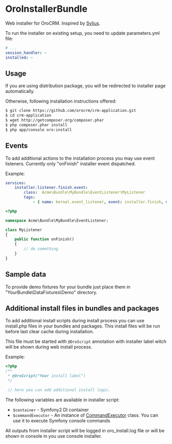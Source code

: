 OroInstallerBundle
==================

Web installer for OroCRM. Inspired by [Sylius](https://github.com/Sylius/SyliusInstallerBundle).

To run the installer on existing setup, you need to update parameters.yml file:
``` yaml
# ...
session_handler: ~
installed: ~
```

## Usage ##
If you are using distribution package, you will be redirected to installer page automatically.

Otherwise, following installation instructions offered:
``` bash
$ git clone https://github.com/orocrm/crm-application.git
$ cd crm-application
$ wget http://getcomposer.org/composer.phar
$ php composer.phar install
$ php app/console oro:install
```

## Events ##
To add additional actions to the installation process you may use event listeners.
Currently only "onFinish" installer event dispatched.

Example:

``` yaml
services:
    installer.listener.finish.event:
        class:  Acme\Bundle\MyBundle\EventListener\MyListener
        tags:
            - { name: kernel.event_listener, event: installer.finish, method: onFinish }
```

``` php
<?php

namespace Acme\Bundle\MyBundle\EventListener;

class MyListener
{
    public function onFinish()
    {
        // do something
    }
}

```

## Sample data ##
To provide demo fixtures for your bundle just place them in "YourBundle\DataFixtures\Demo" directory.

## Additional install files in bundles and packages ##

To add additional install scripts during install process you can use install.php files in your bundles and packages.
This install files will be run before last clear cache during installation.

This file must be started with `@OroScript` annotation with installer label witch will be shown during web install process.

Example:

``` php
<?php
/**
 * @OroScript("Your install label")
 */

 // here you can add additional install logic.

```

The following variables are available in installer script:

 - `$container` - Symfony2 DI container
 - `$commandExecutor` - An instance of [CommandExecutor](./CommandExecutor.php) class. You can use it to execute Symfony console commands

All outputs from installer script will be logged in oro_install.log file or will be shown in console in you use console installer.
